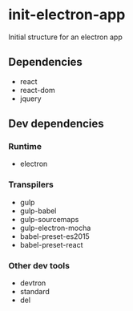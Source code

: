 # init-electron-app
Initial structure for an electron app

## Dependencies
* react
* react-dom
* jquery

## Dev dependencies
### Runtime
* electron

### Transpilers
* gulp
* gulp-babel
* gulp-sourcemaps
* gulp-electron-mocha
* babel-preset-es2015
* babel-preset-react

### Other dev tools
* devtron
* standard
* del
